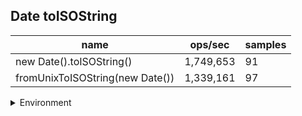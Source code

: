 ## Date toISOString

|name|ops/sec|samples|
|-|-|-|
|new Date().toISOString()|1,749,653|91|
|fromUnixToISOString(new Date())|1,339,161|97|


<details>
<summary>Environment</summary>

* __Machine:__ linux x64 | 2 vCPUs | 6.8GB Mem
* __Run:__ Sat Oct 14 2023 01:42:05 GMT+0000 (Coordinated Universal Time)
</details>

<!--
{"environment":{"platform":"linux","arch":"x64","cpus":2,"totalMemory":6.759757995605469},"benchmarks":[{"name":"new Date().toISOString()","hz":1749652.9591617852,"cycles":7,"stats":{"deviation":5.045369706255347e-8,"mean":5.71541913362679e-7,"moe":1.0366409735098256e-8,"rme":1.8137619468898203,"sem":5.2889845587236e-9,"variance":2.545575547279917e-15}},{"name":"fromUnixToISOString(new Date())","hz":1339161.4678486579,"cycles":7,"stats":{"deviation":1.9241915650875754e-8,"mean":7.467359418625481e-7,"moe":3.829292232124488e-9,"rme":0.5128040606393293,"sem":1.9537205265941263e-9,"variance":3.7025131791541727e-16}}]}-->
